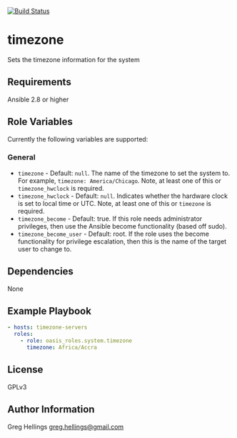 [![Build Status](https://travis-ci.com/oasis-roles/timezone.svg?branch=master)](https://travis-ci.com/oasis-roles/timezone)

timezone
===========

Sets the timezone information for the system

Requirements
------------

Ansible 2.8 or higher

Role Variables
--------------

Currently the following variables are supported:

### General

* `timezone` - Default: `null`. The name of the timezone to set the system
  to. For example, `timezone: America/Chicago`. Note, at least one of this or
  `timezone_hwclock` is required.
* `timezone_hwclock` - Default: `null`. Indicates whether the hardware clock
  is set to local time or UTC. Note, at least one of this or `timezone` is
  required.
* `timezone_become` - Default: true. If this role needs administrator
  privileges, then use the Ansible become functionality (based off sudo).
* `timezone_become_user` - Default: root. If the role uses the become
  functionality for privilege escalation, then this is the name of the target
  user to change to.

Dependencies
------------

None

Example Playbook
----------------

```yaml
- hosts: timezone-servers
  roles:
    - role: oasis_roles.system.timezone
      timezone: Africa/Accra
```

License
-------

GPLv3

Author Information
------------------

Greg Hellings <greg.hellings@gmail.com>

